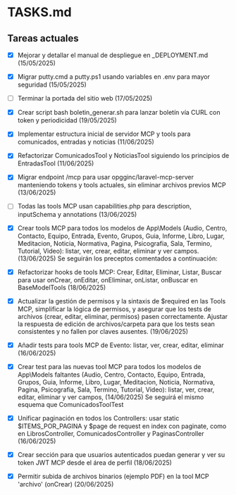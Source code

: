# TASKS.md

## Tareas actuales
- [x] Mejorar y detallar el manual de despliegue en _DEPLOYMENT.md (15/05/2025)
- [x] Migrar putty.cmd a putty.ps1 usando variables en .env para mayor seguridad (15/05/2025)
- [ ] Terminar la portada del sitio web (17/05/2025)
- [x] Crear script bash boletin_generar.sh para lanzar boletín vía CURL con token y periodicidad (19/05/2025)
- [x] Implementar estructura inicial de servidor MCP y tools para comunicados, entradas y noticias (11/06/2025)
- [x] Refactorizar ComunicadosTool y NoticiasTool siguiendo los principios de EntradasTool (11/06/2025)
- [x] Migrar endpoint /mcp para usar opgginc/laravel-mcp-server manteniendo tokens y tools actuales, sin eliminar archivos previos MCP (13/06/2025)
- [ ] Todas las tools MCP usan capabilities.php para description, inputSchema y annotations (13/06/2025)
- [x] Crear tools MCP para todos los modelos de App\Models (Audio, Centro, Contacto, Equipo, Entrada, Evento, Grupos, Guia, Informe, Libro, Lugar, Meditacion, Noticia, Normativa, Pagina, Psicografia, Sala, Termino, Tutorial, Video): listar, ver, crear, editar, eliminar y ver campos. (13/06/2025) Se seguirán los preceptos comentados a continuación:
- [x] Refactorizar hooks de tools MCP: Crear, Editar, Eliminar, Listar, Buscar para usar onCrear, onEditar, onEliminar, onListar, onBuscar en BaseModelTools (18/06/2025)
- [x] Actualizar la gestión de permisos y la sintaxis de $required en las Tools MCP, simplificar la lógica de permisos, y asegurar que los tests de archivos (crear, editar, eliminar, permisos) pasen correctamente. Ajustar la respuesta de edición de archivos/carpeta para que los tests sean consistentes y no fallen por claves ausentes. (19/06/2025)
- [x] Añadir tests para tools MCP de Evento: listar, ver, crear, editar, eliminar (16/06/2025)
- [x] Crear test para las nuevas tool MCP para todos los modelos de App\Models faltantes (Audio, Centro, Contacto, Equipo, Entrada, Grupos, Guia, Informe, Libro, Lugar, Meditacion, Noticia, Normativa, Pagina, Psicografia, Sala, Termino, Tutorial, Video): listar, ver, crear, editar, eliminar y ver campos,  (14/06/2025) Se seguirá el mismo esquema que ComunicadosToolTest
- [x] Unificar paginación en todos los Controllers: usar static $ITEMS_POR_PAGINA y $page de request en index con paginate, como en LibrosController, ComunicadosController y PaginasController (16/06/2025)
- [x] Crear sección para que usuarios autenticados puedan generar y ver su token JWT MCP desde el área de perfil (18/06/2025)
- [x] Permitir subida de archivos binarios (ejemplo PDF) en la tool MCP 'archivo' (onCrear) (20/06/2025)




